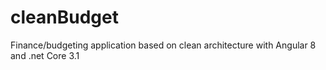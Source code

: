 # cleanBudget
Finance/budgeting application based on clean architecture with Angular 8 and .net Core 3.1
